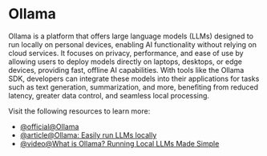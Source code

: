 # Ollama

Ollama is a platform that offers large language models (LLMs) designed to run locally on personal devices, enabling AI functionality without relying on cloud services. It focuses on privacy, performance, and ease of use by allowing users to deploy models directly on laptops, desktops, or edge devices, providing fast, offline AI capabilities. With tools like the Ollama SDK, developers can integrate these models into their applications for tasks such as text generation, summarization, and more, benefiting from reduced latency, greater data control, and seamless local processing.

Visit the following resources to learn more:

- [@official@Ollama](https://ollama.com/)
- [@article@Ollama: Easily run LLMs locally](https://klu.ai/glossary/ollama)
- [@video@What is Ollama? Running Local LLMs Made Simple](https://www.youtube.com/watch?v=5RIOQuHOihY)